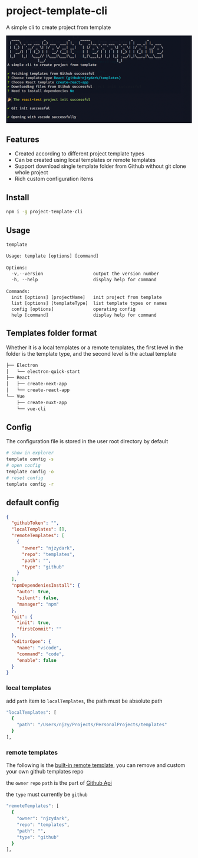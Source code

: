# project-template-cli

A simple cli to create project from template

![template-cli](assets/project-template-cli.png)

## Features

- Created according to different project template types
- Can be created using local templates or remote templates
- Support download single template folder from Github without git clone whole project
- Rich custom configuration items

## Install

```bash
npm i -g project-template-cli
```

## Usage

```bash
template
```

```text
Usage: template [options] [command]

Options:
  -v,--version                   output the version number
  -h, --help                     display help for command

Commands:
  init [options] [projectName]   init project from template
  list [options] [templateType]  list template types or names
  config [options]               operating config
  help [command]                 display help for command
```

## Templates folder format

Whether it is a local templates or a remote templates, the first level in the folder is the template type, and the second level is the actual template

```bash
├── Electron
│   └── electron-quick-start
├── React
│   ├── create-next-app
│   └── create-react-app
└── Vue
    ├── create-nuxt-app
    └── vue-cli
```

## Config

The configuration file is stored in the user root directory by default

```bash
# show in explorer
template config -s
# open config
template config -o
# reset config
template config -r
```

## default config

```json
{
  "githubToken": "",
  "localTemplates": [],
  "remoteTemplates": [
    {
      "owner": "njzydark",
      "repo": "templates",
      "path": "",
      "type": "github"
    }
  ],
  "npmDependeniesInstall": {
    "auto": true,
    "silent": false,
    "manager": "npm"
  },
  "git": {
    "init": true,
    "firstCommit": ""
  },
  "editorOpen": {
    "name": "vscode",
    "command": "code",
    "enable": false
  }
}
```

### local templates

add `path` item to `localTemplates`, the path must be absolute path

```bash
"localTemplates": [
  {
    "path": "/Users/njzy/Projects/PersonalProjects/templates"
  }
],
```

### remote templates

The following is the [built-in remote template](https://github.com/njzydark/templates), you can remove and custom your own github templates repo

the `owner` `repo` `path` is the part of [Github Api](https://docs.github.com/en/rest/reference/repos#get-repository-content)

the `type` must currently be `github`

```bash
"remoteTemplates": [
  {
    "owner": "njzydark",
    "repo": "templates",
    "path": "",
    "type": "github"
  }
],
```
